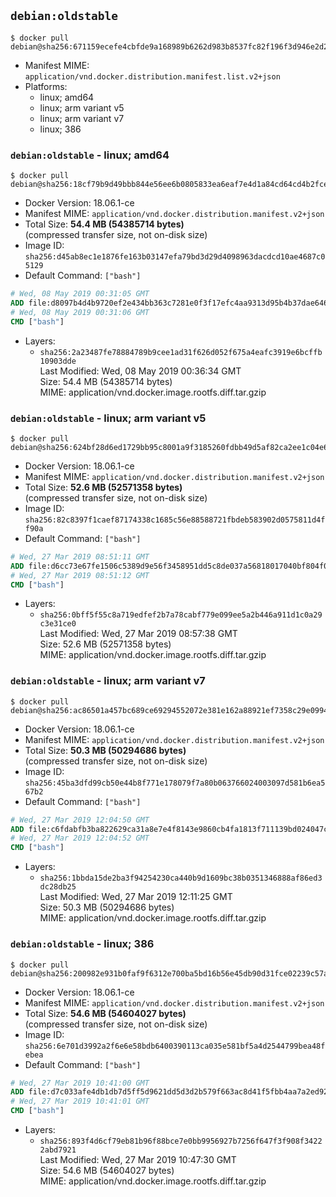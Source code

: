 ## `debian:oldstable`

```console
$ docker pull debian@sha256:671159ecefe4cbfde9a168989b6262d983b8537fc82f196f3d946e2d239eb7ed
```

-	Manifest MIME: `application/vnd.docker.distribution.manifest.list.v2+json`
-	Platforms:
	-	linux; amd64
	-	linux; arm variant v5
	-	linux; arm variant v7
	-	linux; 386

### `debian:oldstable` - linux; amd64

```console
$ docker pull debian@sha256:18cf79b9d49bbb844e56ee6b0805833ea6eaf7e4d1a84cd64cd4b2fced388d6e
```

-	Docker Version: 18.06.1-ce
-	Manifest MIME: `application/vnd.docker.distribution.manifest.v2+json`
-	Total Size: **54.4 MB (54385714 bytes)**  
	(compressed transfer size, not on-disk size)
-	Image ID: `sha256:d45ab8ec1e1876fe163b03147efa79bd3d29d4098963dacdcd10ae4687c05129`
-	Default Command: `["bash"]`

```dockerfile
# Wed, 08 May 2019 00:31:05 GMT
ADD file:d8097b4d4b9720ef2e434bb363c7281e0f3f17efc4aa9313d95b4b37dae646b8 in / 
# Wed, 08 May 2019 00:31:06 GMT
CMD ["bash"]
```

-	Layers:
	-	`sha256:2a23487fe78884789b9cee1ad31f626d052f675a4eafc3919e6bcffb10903dde`  
		Last Modified: Wed, 08 May 2019 00:36:34 GMT  
		Size: 54.4 MB (54385714 bytes)  
		MIME: application/vnd.docker.image.rootfs.diff.tar.gzip

### `debian:oldstable` - linux; arm variant v5

```console
$ docker pull debian@sha256:624bf28d6ed1729bb95c8001a9f3185260fdbb49d5af82ca2ee1c04e66af8a73
```

-	Docker Version: 18.06.1-ce
-	Manifest MIME: `application/vnd.docker.distribution.manifest.v2+json`
-	Total Size: **52.6 MB (52571358 bytes)**  
	(compressed transfer size, not on-disk size)
-	Image ID: `sha256:82c8397f1caef87174338c1685c56e88588721fbdeb583902d0575811d4ff90a`
-	Default Command: `["bash"]`

```dockerfile
# Wed, 27 Mar 2019 08:51:11 GMT
ADD file:d6cc73e67fe1506c5389d9e56f3458951dd5c8de037a56818017040bf804f028 in / 
# Wed, 27 Mar 2019 08:51:12 GMT
CMD ["bash"]
```

-	Layers:
	-	`sha256:0bff5f55c8a719edfef2b7a78cabf779e099ee5a2b446a911d1c0a29c3e31ce0`  
		Last Modified: Wed, 27 Mar 2019 08:57:38 GMT  
		Size: 52.6 MB (52571358 bytes)  
		MIME: application/vnd.docker.image.rootfs.diff.tar.gzip

### `debian:oldstable` - linux; arm variant v7

```console
$ docker pull debian@sha256:ac86501a457bc689ce69294552072e381e162a88921ef7358c29e0994d029b1d
```

-	Docker Version: 18.06.1-ce
-	Manifest MIME: `application/vnd.docker.distribution.manifest.v2+json`
-	Total Size: **50.3 MB (50294686 bytes)**  
	(compressed transfer size, not on-disk size)
-	Image ID: `sha256:45ba3dfd99cb50e44b8f771e178079f7a80b063766024003097d581b6ea567b2`
-	Default Command: `["bash"]`

```dockerfile
# Wed, 27 Mar 2019 12:04:50 GMT
ADD file:c6fdabfb3ba822629ca31a8e7e4f8143e9860cb4fa1813f711139bd024047ce4 in / 
# Wed, 27 Mar 2019 12:04:52 GMT
CMD ["bash"]
```

-	Layers:
	-	`sha256:1bbda15de2ba3f94254230ca440b9d1609bc38b0351346888af86ed3dc28db25`  
		Last Modified: Wed, 27 Mar 2019 12:11:25 GMT  
		Size: 50.3 MB (50294686 bytes)  
		MIME: application/vnd.docker.image.rootfs.diff.tar.gzip

### `debian:oldstable` - linux; 386

```console
$ docker pull debian@sha256:200982e931b0faf9f6312e700ba5bd16b56e45db90d31fce02239c57a1179fd8
```

-	Docker Version: 18.06.1-ce
-	Manifest MIME: `application/vnd.docker.distribution.manifest.v2+json`
-	Total Size: **54.6 MB (54604027 bytes)**  
	(compressed transfer size, not on-disk size)
-	Image ID: `sha256:6e701d3992a2f6e6e58bdb6400390113ca035e581bf5a4d2544799bea48febea`
-	Default Command: `["bash"]`

```dockerfile
# Wed, 27 Mar 2019 10:41:00 GMT
ADD file:d7c033afe4db1db7d5ff5d9621dd5d3d2b579f663ac8d41f5fbb4aa7a2ed920e in / 
# Wed, 27 Mar 2019 10:41:01 GMT
CMD ["bash"]
```

-	Layers:
	-	`sha256:893f4d6cf79eb81b96f88bce7e0bb9956927b7256f647f3f908f34222abd7921`  
		Last Modified: Wed, 27 Mar 2019 10:47:30 GMT  
		Size: 54.6 MB (54604027 bytes)  
		MIME: application/vnd.docker.image.rootfs.diff.tar.gzip
